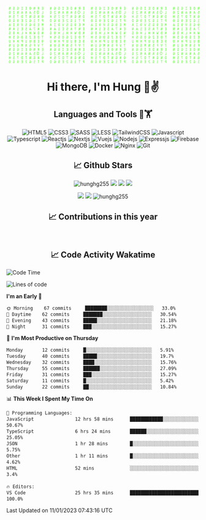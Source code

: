 [![Matrix SVG](https://github.com/hunghg255/hunghg255/blob/master/img/matrix.svg)](https://hunghg255.github.io)
<!-- [![unicorncode_bzb8ey](https://res.cloudinary.com/hunghg255/image/upload/v1647578947/unicorncode_bzb8ey.svg)](https://hunghg255.github.io) -->
<!-- # 👀 Hi stranger! 👋🏻 -->

<h1 align='center'>Hi there, I'm Hung 👋✌</h1>

<h2 align='center'>Languages and Tools 🔧🏋</h2>

<div align='center'>
  <img src="https://img.shields.io/badge/html5-%23E34F26.svg?style=flat-square&logo=html5&logoColor=white" alt="HTML5" />
  <img src="https://img.shields.io/badge/css3-%231572B6.svg?style=flat-square&logo=css3&logoColor=white" alt="CSS3" />
  <img src="https://img.shields.io/badge/SASS-hotpink.svg?style=flat-square&logo=SASS&logoColor=white" alt="SASS" />
  <img src="https://img.shields.io/badge/LESS-%230db7ed.svg?style=flat-square&logo=less&logoColor=white" alt="LESS" />
  <img src="https://img.shields.io/badge/Tailwindcss-%2338B2AC.svg?style=flat-square&logo=tailwind-css&logoColor=white" alt="TailwindCSS" />
  <img src="https://img.shields.io/badge/Javascript-%23323330.svg?style=flat-square&logo=javascript&logoColor=%23F7DF1E" alt="Javascript" />
  <img src="https://img.shields.io/badge/Typescript-%23007ACC.svg?style=flat-square&logo=typescript&logoColor=white" alt="Typescript" />
  <img src="https://img.shields.io/badge/Reactjs-%2320232a.svg?style=flat-square&logo=react&logoColor=%2361DAFB" alt="Reactjs" />
  <img src="https://img.shields.io/badge/Nextjs-black?style=flat-square&logo=next.js&logoColor=white" alt="Nextjs" />
  <img src="https://img.shields.io/badge/Vuejs-%2335495e.svg?style=flat-square&logo=vuedotjs&logoColor=%234FC08D" alt="Vuejs" />
  <img src="https://img.shields.io/badge/Nodejs-6DA55F?style=flat-square&logo=node.js&logoColor=white" alt="Nodejs" />
  <img src="https://img.shields.io/badge/Expressjs-6DA55F?style=flat-square&logo=express&logoColor=white" alt="Expressjs" />
  <img src="https://img.shields.io/badge/Firebase-%23039BE5.svg?style=flat-square&logo=firebase" alt="Firebase" />
  <img src="https://img.shields.io/badge/MongoDB-%234ea94b.svg?style=flat-square&logo=mongodb&logoColor=white" alt="MongoDB" />
  <img src="https://img.shields.io/badge/Docker-%230db7ed.svg?style=flat-square&logo=docker&logoColor=white" alt="Docker" />
  <img src="https://img.shields.io/badge/Nginx-%234ea94b.svg?style=flat-square&logo=nginx&logoColor=white" alt="Nginx" />
  <img src="https://img.shields.io/badge/Git-%23E34F26.svg?style=flat-square&logo=git&logoColor=white" alt="Git" />
</div>

<h2 align='center'> 📈 Github Stars </h2>
<p align="center"> <img src="https://komarev.com/ghpvc/?username=hunghg255&style=flat" alt="hunghg255" />
  <img src="https://shields.io/github/stars/hunghg255">
  <img src="https://img.shields.io/github/followers/hunghg255">
  <img src="https://img.shields.io/static/v1?label=%F0%9F%8C%9F&message=Love%20coding&style=style=flat&color=c80000">
</p>
<div align="center">
 <img src="https://github-readme-stats.vercel.app/api?username=hunghg255&show_icons=true&border_radius=15&count_private=true"/>
  <img src="https://github-readme-stats.vercel.app/api/top-langs/?username=hunghg255&border_radius=15&layout=compact&langs_count=6&count_private=true"/>
  <img 
       src="https://github-readme-streak-stats.herokuapp.com/?user=hunghg255&count_private=true" 
       alt="hunghg255" 
  />
  <h2 align='center'> 📈 Contributions in this year </h2>
  <img src="https://ghchart.rshah.org/F90716/hunghg2505" alt="">
</div>



<h2 align='center'> 📈 Code Activity Wakatime </h2>

<!--START_SECTION:waka-->
![Code Time](http://img.shields.io/badge/Code%20Time-2%2C229%20hrs%2042%20mins-blue)

![Lines of code](https://img.shields.io/badge/From%20Hello%20World%20I%27ve%20Written-407%20Thousand%20lines%20of%20code-blue)

**I'm an Early 🐤** 

```text
🌞 Morning    67 commits     ████████░░░░░░░░░░░░░░░░░   33.0% 
🌆 Daytime    62 commits     ███████░░░░░░░░░░░░░░░░░░   30.54% 
🌃 Evening    43 commits     █████░░░░░░░░░░░░░░░░░░░░   21.18% 
🌙 Night      31 commits     ███░░░░░░░░░░░░░░░░░░░░░░   15.27%

```
📅 **I'm Most Productive on Thursday** 

```text
Monday       12 commits     █░░░░░░░░░░░░░░░░░░░░░░░░   5.91% 
Tuesday      40 commits     █████░░░░░░░░░░░░░░░░░░░░   19.7% 
Wednesday    32 commits     ████░░░░░░░░░░░░░░░░░░░░░   15.76% 
Thursday     55 commits     ██████░░░░░░░░░░░░░░░░░░░   27.09% 
Friday       31 commits     ███░░░░░░░░░░░░░░░░░░░░░░   15.27% 
Saturday     11 commits     █░░░░░░░░░░░░░░░░░░░░░░░░   5.42% 
Sunday       22 commits     ██░░░░░░░░░░░░░░░░░░░░░░░   10.84%

```


📊 **This Week I Spent My Time On** 

```text
💬 Programming Languages: 
JavaScript               12 hrs 58 mins      ████████████░░░░░░░░░░░░░   50.67% 
TypeScript               6 hrs 24 mins       ██████░░░░░░░░░░░░░░░░░░░   25.05% 
JSON                     1 hr 28 mins        █░░░░░░░░░░░░░░░░░░░░░░░░   5.75% 
Other                    1 hr 11 mins        █░░░░░░░░░░░░░░░░░░░░░░░░   4.62% 
HTML                     52 mins             ░░░░░░░░░░░░░░░░░░░░░░░░░   3.4%

🔥 Editors: 
VS Code                  25 hrs 35 mins      █████████████████████████   100.0%

```


 Last Updated on 11/01/2023 07:43:16 UTC
<!--END_SECTION:waka-->

